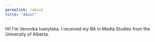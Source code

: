```yaml
---
permalink: /about
title: "About"
---
```


Hi! I'm Veronika Ivanytska. I received my BA in Media Studies from the University of Alberta.
